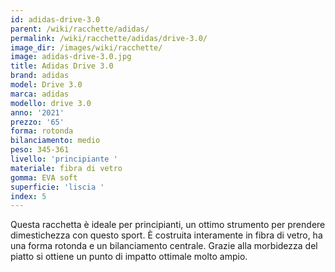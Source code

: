 ```yaml
---
id: adidas-drive-3.0
parent: /wiki/racchette/adidas/
permalink: /wiki/racchette/adidas/drive-3.0/
image_dir: /images/wiki/racchette/
image: adidas-drive-3.0.jpg
title: Adidas Drive 3.0
brand: adidas
model: Drive 3.0
marca: adidas
modello: drive 3.0
anno: '2021'
prezzo: '65'
forma: rotonda
bilanciamento: medio
peso: 345-361
livello: 'principiante '
materiale: fibra di vetro
gomma: EVA soft
superficie: 'liscia '
index: 5
---
```

Questa racchetta è ideale per principianti, un ottimo strumento per prendere dimestichezza con questo sport. È costruita interamente in fibra di vetro, ha una forma rotonda e un bilanciamento centrale. Grazie alla morbidezza del piatto si ottiene un punto di impatto ottimale molto ampio.